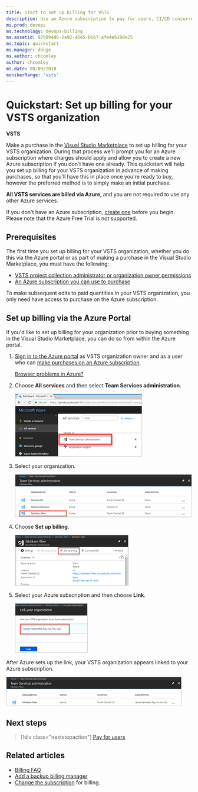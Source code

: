 ```yaml
---
title: Start to set up billing for VSTS
description: Use an Azure subscription to pay for users, CI/CD concurrency, extensions, and cloud-based load testing for VSTS (Visual Studio Team Services)
ms.prod: devops
ms.technology: devops-billing
ms.assetid: 87b994d6-2a92-46e5-b667-afe4eb198e25
ms.topic: quickstart
ms.manager: douge
ms.author: chcomley
author: chcomley
ms.date: 08/09/2018
monikerRange: 'vsts'
---
```



# Quickstart: Set up billing for your VSTS organization

**VSTS**

Make a purchase in the [Visual Studio Marketplace](https://marketplace.visualstudio.com/) to set up billing for your VSTS organization. During that process we'll prompt you for an Azure subscription where charges should apply and allow you to create a new Azure subscription if you don't have one already.
This quickstart will help you set up billing for your VSTS organization in advance of making purchases, so that you'll have this in place once you're ready to buy, however the preferred method is to simply make an initial purchase.

**All VSTS services are billed via Azure**, and you are not required to use any other Azure services.

If you don't have an Azure subscription, [create one](https://azure.microsoft.com/en-us/free/?WT.mc_id=A261C142F) before you begin. Please note that the Azure Free Trial is not supported.

## Prerequisites

The first time you set up billing for your VSTS organization, whether you do this via the Azure portal or as part of making a purchase in the Visual Studio Marketplace, you must have the following:

* [VSTS project collection administrator or organization owner permissions](../accounts/faq-add-delete-users.md#find-owner)
* [An Azure subscription you can use to purchase](add-backup-billing-managers.md)

To make subsequent edits to paid quantities in your VSTS organization, you only need have access to purchase on the Azure subscription.

## Set up billing via the Azure Portal

If you'd like to set up billing for your organization prior to buying something in the Visual Studio Marketplace, you can do so from within the Azure portal.

1. [Sign in to the Azure portal](https://portal.azure.com/) as VSTS organization owner and as a user who can [make purchases on an Azure subscription](add-backup-billing-managers.md).

    [Browser problems in Azure?](https://azure.microsoft.com/documentation/articles/azure-preview-portal-supported-browsers-devices/)

2. Choose **All services** and then select **Team Services administration**.

   ![More services, Developer tools, VSTS organizations, select your organization](_img/set-up-billing/azure-portal-team-services.png)

3. Select your organization.

   ![Azure portal select your organization](_img/set-up-billing/azure-portal-select-organization.png)

4. Choose **Set up billing**.

    ![Choose Link button over middle panel](_img/set-up-billing/azure-portal-choose-set-up-billing.png)

5. Select your Azure subscription and then choose **Link**.

   ![Select an Azure subscription](_img/set-up-billing/azure-portal-link-your-organization.png)

 After Azure sets up the link, your VSTS organization appears linked to your Azure subscription.

![Your VSTS organization is now linked to your Azure subscription](_img/set-up-billing/azure-portal-billing-set-up-complete.png)

## Next steps

> [!div class="nextstepaction"]
> [Pay for users](buy-basic-access-add-users.md)

## Related articles

* [Billing FAQ](../billing/vsts-billing-faq.md)
* [Add a backup billing manager](add-backup-billing-managers.md)
* [Change the subscription](../billing/change-azure-subscription.md) for billing.
